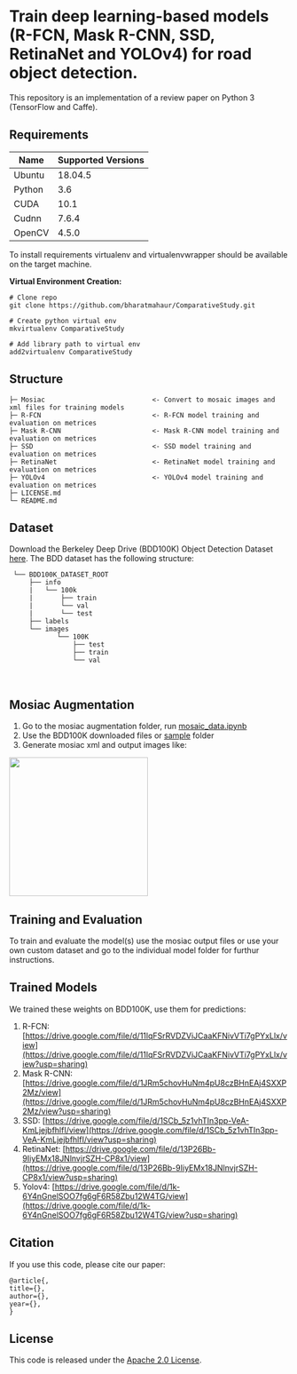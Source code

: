 # Train deep learning-based models (R-FCN, Mask R-CNN, SSD, RetinaNet and YOLOv4) for road object detection.

This repository is an implementation of a review paper on Python 3 (TensorFlow and Caffe).

## Requirements

Name | Supported Versions
--- | --- |
Ubuntu |18.04.5
Python | 3.6
CUDA | 10.1
Cudnn | 7.6.4
OpenCV | 4.5.0

To install requirements virtualenv and virtualenvwrapper should be available on the target machine.

**Virtual Environment Creation:**
```
# Clone repo
git clone https://github.com/bharatmahaur/ComparativeStudy.git

# Create python virtual env
mkvirtualenv ComparativeStudy

# Add library path to virtual env
add2virtualenv ComparativeStudy

```

## Structure

```
├─ Mosiac                           <- Convert to mosaic images and xml files for training models
├─ R-FCN                            <- R-FCN model training and evaluation on metrices
├─ Mask R-CNN                       <- Mask R-CNN model training and evaluation on metrices
├─ SSD                              <- SSD model training and evaluation on metrices
├─ RetinaNet                        <- RetinaNet model training and evaluation on metrices
├─ YOLOv4                           <- YOLOv4 model training and evaluation on metrices
├─ LICENSE.md
└─ README.md
```

## Dataset
Download the Berkeley Deep Drive (BDD100K) Object Detection Dataset [here](https://bdd-data.berkeley.edu/). The BDD
dataset has the following structure:
<br>
 
     └── BDD100K_DATASET_ROOT
         ├── info
         |   └── 100k
         |       ├── train
         |       └── val
         |       └── test         
         ├── labels
         └── images
                └── 100K
                    ├── test
                    ├── train
                    └── val
<br> 

## Mosiac Augmentation
1. Go to the mosiac augmentation folder, run [mosaic_data.ipynb](https://github.com/bharatmahaur/ComparativeStudy/blob/main/mosaic%20augmentation/mosaic_data.ipynb)
2. Use the BDD100K downloaded files or [sample](https://github.com/bharatmahaur/ComparativeStudy/tree/main/mosaic%20augmentation/sample) folder 
3. Generate mosiac xml and output images like:

<img src="https://github.com/bharatmahaur/ComparativeStudy/blob/main/mosaic%20augmentation/reg_full_1.jpg" width="auto" height="250">

## Training and Evaluation
To train and evaluate the model(s) use the mosiac output files or use your own custom dataset and go to the individual model folder for furthur instructions.

## Trained Models

We trained these weights on BDD100K, use them for predictions:
1. R-FCN:  [https://drive.google.com/file/d/11lqFSrRVDZViJCaaKFNivVTi7gPYxLlx/view](https://drive.google.com/file/d/11lqFSrRVDZViJCaaKFNivVTi7gPYxLlx/view?usp=sharing)
2. Mask R-CNN:  [https://drive.google.com/file/d/1JRm5chovHuNm4pU8czBHnEAj4SXXP2Mz/view](https://drive.google.com/file/d/1JRm5chovHuNm4pU8czBHnEAj4SXXP2Mz/view?usp=sharing)
3. SSD:  [https://drive.google.com/file/d/1SCb_5z1vhTIn3pp-VeA-KmLjejbfhlfI/view](https://drive.google.com/file/d/1SCb_5z1vhTIn3pp-VeA-KmLjejbfhlfI/view?usp=sharing)
4. RetinaNet:  [https://drive.google.com/file/d/13P26Bb-9IiyEMx18JNlnvjrSZH-CP8x1/view](https://drive.google.com/file/d/13P26Bb-9IiyEMx18JNlnvjrSZH-CP8x1/view?usp=sharing)
5. Yolov4:  [https://drive.google.com/file/d/1k-6Y4nGnelSOO7fg6gF6R58Zbu12W4TG/view](https://drive.google.com/file/d/1k-6Y4nGnelSOO7fg6gF6R58Zbu12W4TG/view?usp=sharing)

## Citation
If you use this code, please cite our paper:
```
@article{,
title={}, 
author={},
year={},
}
```

## License
This code is released under the [Apache 2.0 License](LICENSE.md).

